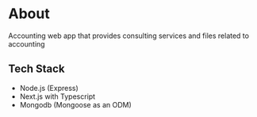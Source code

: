# About
Accounting web app that provides consulting services and files related to accounting


## Tech Stack
- Node.js (Express)
- Next.js with Typescript
- Mongodb (Mongoose as an ODM)

  
